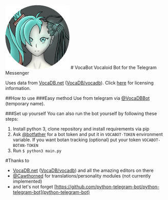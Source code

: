 <img src="https://github.com/bomjacob/VocaBot/blob/gh-pages/images/vocabot.png" height="200px" />
# VocaBot
Vocaloid Bot for the Telegram Messenger

Uses data from [VocaDB.net](http://vocadb.net) ([VocaDB/vocadb](https://github.com/VocaDB/vocadb)). Click [here](http://wiki.vocadb.net/wiki/29/license) for licensing information.

##How to use
###Easy method
Use from telegram via [@VocaDBBot](https://telegram.me/VocaDBBot) (temporary name).

###Set up yourself
You can also run the bot yourself by following these steps:

1. Install python 3, clone repository and install requirements via pip
2. Ask [@botfather](https://telegram.me/botfather) for a bot token and put it in `VOCABOT-TOKEN` environment variable. If you want botan tracking (optional) put your token `VOCABOT-BOTAN-TOKEN`
3. Run `$ python3 main.py`

#Thanks to
* [VocaDB.net](http://vocadb.net) ([VocaDB/vocadb](https://github.com/VocaDB/vocadb)) and all the amazing editors on there
* [@Cawthorned](https://github.com/Cawthorned) for translations/personality modules (not currently implemented)
* and let's not forget [https://github.com/python-telegram-bot/python-telegram-bot](python-telegram-bot)
